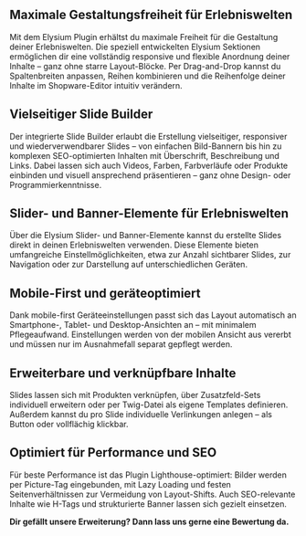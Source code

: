 ## Maximale Gestaltungsfreiheit für Erlebniswelten  
Mit dem Elysium Plugin erhältst du maximale Freiheit für die Gestaltung deiner Erlebniswelten. Die speziell entwickelten Elysium Sektionen ermöglichen dir eine vollständig responsive und flexible Anordnung deiner Inhalte – ganz ohne starre Layout-Blöcke. Per Drag-and-Drop kannst du Spaltenbreiten anpassen, Reihen kombinieren und die Reihenfolge deiner Inhalte im Shopware-Editor intuitiv verändern.

## Vielseitiger Slide Builder  
Der integrierte Slide Builder erlaubt die Erstellung vielseitiger, responsiver und wiederverwendbarer Slides – von einfachen Bild-Bannern bis hin zu komplexen SEO-optimierten Inhalten mit Überschrift, Beschreibung und Links. Dabei lassen sich auch Videos, Farben, Farbverläufe oder Produkte einbinden und visuell ansprechend präsentieren – ganz ohne Design- oder Programmierkenntnisse.

## Slider- und Banner-Elemente für Erlebniswelten  
Über die Elysium Slider- und Banner-Elemente kannst du erstellte Slides direkt in deinen Erlebniswelten verwenden. Diese Elemente bieten umfangreiche Einstellmöglichkeiten, etwa zur Anzahl sichtbarer Slides, zur Navigation oder zur Darstellung auf unterschiedlichen Geräten.

## Mobile-First und geräteoptimiert  
Dank mobile-first Geräteeinstellungen passt sich das Layout automatisch an Smartphone-, Tablet- und Desktop-Ansichten an – mit minimalem Pflegeaufwand. Einstellungen werden von der mobilen Ansicht aus vererbt und müssen nur im Ausnahmefall separat gepflegt werden.

## Erweiterbare und verknüpfbare Inhalte  
Slides lassen sich mit Produkten verknüpfen, über Zusatzfeld-Sets individuell erweitern oder per Twig-Datei als eigene Templates definieren. Außerdem kannst du pro Slide individuelle Verlinkungen anlegen – als Button oder vollflächig klickbar.

## Optimiert für Performance und SEO  
Für beste Performance ist das Plugin Lighthouse-optimiert: Bilder werden per Picture-Tag eingebunden, mit Lazy Loading und festen Seitenverhältnissen zur Vermeidung von Layout-Shifts. Auch SEO-relevante Inhalte wie H-Tags und strukturierte Banner lassen sich gezielt einsetzen.

**Dir gefällt unsere Erweiterung? Dann lass uns gerne eine Bewertung da.**